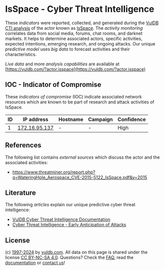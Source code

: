 # IsSpace - Cyber Threat Intelligence

These _indicators_ were reported, collected, and generated during the [VulDB CTI analysis](https://vuldb.com/?kb.cti) of the actor known as [IsSpace](https://vuldb.com/?actor.isspace). The _activity monitoring_ correlates data from social media, forums, chat rooms, and darknet markets. It helps to determine associated actors, specific activities, expected intentions, emerging research, and ongoing attacks. Our unique _predictive model_ uses _big data_ to forecast activities and their characteristics.

_Live data_ and more _analysis capabilities_ are available at [https://vuldb.com/?actor.isspace](https://vuldb.com/?actor.isspace)

## IOC - Indicator of Compromise

These _indicators of compromise_ (IOC) indicate associated network resources which are known to be part of research and attack activities of IsSpace.

ID | IP address | Hostname | Campaign | Confidence
-- | ---------- | -------- | -------- | ----------
1 | [172.16.95.137](https://vuldb.com/?ip.172.16.95.137) | - | - | High

## References

The following list contains _external sources_ which discuss the actor and the associated activities:

* https://www.threatminer.org/report.php?q=WateringHole_Aerospace_CVE-2015-5122_IsSpace.pdf&y=2015

## Literature

The following _articles_ explain our unique predictive cyber threat intelligence:

* [VulDB Cyber Threat Intelligence Documentation](https://vuldb.com/?kb.cti)
* [Cyber Threat Intelligence - Early Anticipation of Attacks](https://www.scip.ch/en/?labs.20201022)

## License

(c) [1997-2024](https://vuldb.com/?kb.changelog) by [vuldb.com](https://vuldb.com/?kb.about). All data on this page is shared under the license [CC BY-NC-SA 4.0](https://creativecommons.org/licenses/by-nc-sa/4.0/). Questions? Check the [FAQ](https://vuldb.com/?kb.faq), read the [documentation](https://vuldb.com/?kb) or [contact us](https://vuldb.com/?contact)!
